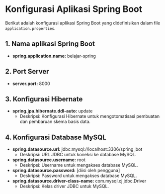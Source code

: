# Konfigurasi Aplikasi Spring Boot

Berikut adalah konfigurasi aplikasi Spring Boot yang didefinisikan dalam file `application.properties`.

## 1. Nama aplikasi Spring Boot
- **spring.application.name:** belajar-spring

## 2. Port Server
- **server.port:** 8000

## 3. Konfigurasi Hibernate
- **spring.jpa.hibernate.ddl-auto:** update
    - Deskripsi: Konfigurasi Hibernate untuk mengotomatisasi pembuatan dan pembaruan skema basis data.

## 4. Konfigurasi Database MySQL
- **spring.datasource.url:** jdbc:mysql://localhost:3306/spring_bot
    - Deskripsi: URL JDBC untuk koneksi ke database MySQL.
- **spring.datasource.username:** root
    - Deskripsi: Username untuk mengakses database MySQL.
- **spring.datasource.password:** [diisi oleh pengguna]
    - Deskripsi: Password untuk mengakses database MySQL.
- **spring.datasource.driver-class-name:** com.mysql.cj.jdbc.Driver
    - Deskripsi: Kelas driver JDBC untuk MySQL.

